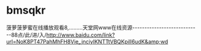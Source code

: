 # bmsqkr
菠萝菠萝蜜在线播放观看8,.........天堂网www在线资源----------------------------88点/此/进/入/http://www.baidu.com/link?url=NoK8PT47PahMhFH8Vie_jnciyIKNTTtVBQKpill6udK&amp;wd
